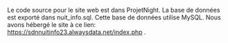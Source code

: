 Le code source pour le site web est dans ProjetNight.
La base de données est exporté dans nuit_info.sql. Cette base de données utilise MySQL.
Nous avons hébergé le site à ce lien: https://sdnnuitinfo23.alwaysdata.net/index.php .
